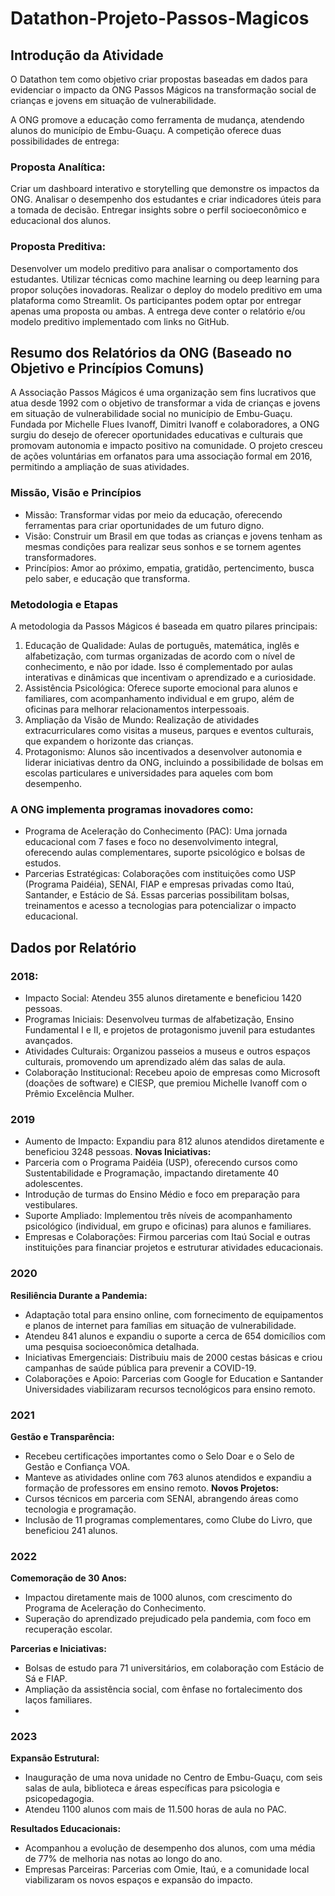 # Datathon-Projeto-Passos-Magicos


## Introdução da Atividade

O Datathon tem como objetivo criar propostas baseadas em dados para evidenciar o impacto da ONG Passos Mágicos na transformação social de crianças e jovens em situação de vulnerabilidade.

A ONG promove a educação como ferramenta de mudança, atendendo alunos do município de Embu-Guaçu. A competição oferece duas possibilidades de entrega:

### Proposta Analítica:

Criar um dashboard interativo e storytelling que demonstre os impactos da ONG.
Analisar o desempenho dos estudantes e criar indicadores úteis para a tomada de decisão.
Entregar insights sobre o perfil socioeconômico e educacional dos alunos.

### Proposta Preditiva:

Desenvolver um modelo preditivo para analisar o comportamento dos estudantes.
Utilizar técnicas como machine learning ou deep learning para propor soluções inovadoras.
Realizar o deploy do modelo preditivo em uma plataforma como Streamlit.
Os participantes podem optar por entregar apenas uma proposta ou ambas. A entrega deve conter o relatório e/ou modelo preditivo implementado com links no GitHub.


## Resumo dos Relatórios da ONG (Baseado no Objetivo e Princípios Comuns)

A Associação Passos Mágicos é uma organização sem fins lucrativos que atua desde 1992 com o objetivo de transformar a vida de crianças e jovens em situação de vulnerabilidade social no município de Embu-Guaçu. Fundada por Michelle Flues Ivanoff, Dimitri Ivanoff e colaboradores, a ONG surgiu do desejo de oferecer oportunidades educativas e culturais que promovam autonomia e impacto positivo na comunidade. O projeto cresceu de ações voluntárias em orfanatos para uma associação formal em 2016, permitindo a ampliação de suas atividades.

### **Missão, Visão e Princípios**

* Missão: Transformar vidas por meio da educação, oferecendo ferramentas para criar oportunidades de um futuro digno.
* Visão: Construir um Brasil em que todas as crianças e jovens tenham as mesmas condições para realizar seus sonhos e se tornem agentes transformadores.
* Princípios: Amor ao próximo, empatia, gratidão, pertencimento, busca pelo saber, e educação que transforma.

### **Metodologia e Etapas**

A metodologia da Passos Mágicos é baseada em quatro pilares principais:

1. Educação de Qualidade: Aulas de português, matemática, inglês e alfabetização, com turmas organizadas de acordo com o nível de conhecimento, e não por idade. Isso é complementado por aulas interativas e dinâmicas que incentivam o aprendizado e a curiosidade.
2. Assistência Psicológica: Oferece suporte emocional para alunos e familiares, com acompanhamento individual e em grupo, além de oficinas para melhorar relacionamentos interpessoais.
3. Ampliação da Visão de Mundo: Realização de atividades extracurriculares como visitas a museus, parques e eventos culturais, que expandem o horizonte das crianças.
4. Protagonismo: Alunos são incentivados a desenvolver autonomia e liderar iniciativas dentro da ONG, incluindo a possibilidade de bolsas em escolas particulares e universidades para aqueles com bom desempenho.

### **A ONG implementa programas inovadores como:**

* Programa de Aceleração do Conhecimento (PAC): Uma jornada educacional com 7 fases e foco no desenvolvimento integral, oferecendo aulas complementares, suporte psicológico e bolsas de estudos.
* Parcerias Estratégicas: Colaborações com instituições como USP (Programa Paidéia), SENAI, FIAP e empresas privadas como Itaú, Santander, e Estácio de Sá. Essas parcerias possibilitam bolsas, treinamentos e acesso a tecnologias para potencializar o impacto educacional.

## Dados por Relatório

### **2018:**
* Impacto Social: Atendeu 355 alunos diretamente e beneficiou 1420 pessoas.
* Programas Iniciais: Desenvolveu turmas de alfabetização, Ensino Fundamental I e II, e projetos de protagonismo juvenil para estudantes avançados.
* Atividades Culturais: Organizou passeios a museus e outros espaços culturais, promovendo um aprendizado além das salas de aula.
* Colaboração Institucional: Recebeu apoio de empresas como Microsoft (doações de software) e CIESP, que premiou Michelle Ivanoff com o Prêmio Excelência Mulher​.

### **2019**
* Aumento de Impacto: Expandiu para 812 alunos atendidos diretamente e beneficiou 3248 pessoas.
**Novas Iniciativas:**
* Parceria com o Programa Paidéia (USP), oferecendo cursos como Sustentabilidade e Programação, impactando diretamente 40 adolescentes.
* Introdução de turmas do Ensino Médio e foco em preparação para vestibulares.
* Suporte Ampliado: Implementou três níveis de acompanhamento psicológico (individual, em grupo e oficinas) para alunos e familiares​.
* Empresas e Colaborações: Firmou parcerias com Itaú Social e outras instituições para financiar projetos e estruturar atividades educacionais.

### **2020**
**Resiliência Durante a Pandemia:**
* Adaptação total para ensino online, com fornecimento de equipamentos e planos de internet para famílias em situação de vulnerabilidade.
* Atendeu 841 alunos e expandiu o suporte a cerca de 654 domicílios com uma pesquisa socioeconômica detalhada.
* Iniciativas Emergenciais: Distribuiu mais de 2000 cestas básicas e criou campanhas de saúde pública para prevenir a COVID-19.
* Colaborações e Apoio: Parcerias com Google for Education e Santander Universidades viabilizaram recursos tecnológicos para ensino remoto​.

### **2021**
**Gestão e Transparência:**
* Recebeu certificações importantes como o Selo Doar e o Selo de Gestão e Confiança VOA.
* Manteve as atividades online com 763 alunos atendidos e expandiu a formação de professores em ensino remoto.
**Novos Projetos:**
* Cursos técnicos em parceria com SENAI, abrangendo áreas como tecnologia e programação.
* Inclusão de 11 programas complementares, como Clube do Livro, que beneficiou 241 alunos​.

### **2022**
**Comemoração de 30 Anos:**
* Impactou diretamente mais de 1000 alunos, com crescimento do Programa de Aceleração do Conhecimento.
* Superação do aprendizado prejudicado pela pandemia, com foco em recuperação escolar.

**Parcerias e Iniciativas:**
* Bolsas de estudo para 71 universitários, em colaboração com Estácio de Sá e FIAP.
* Ampliação da assistência social, com ênfase no fortalecimento dos laços familiares​.
* 
### **2023**
**Expansão Estrutural:**
* Inauguração de uma nova unidade no Centro de Embu-Guaçu, com seis salas de aula, biblioteca e áreas específicas para psicologia e psicopedagogia.
* Atendeu 1100 alunos com mais de 11.500 horas de aula no PAC.
  
**Resultados Educacionais:**
* Acompanhou a evolução de desempenho dos alunos, com uma média de 77% de melhoria nas notas ao longo do ano.
* Empresas Parceiras: Parcerias com Omie, Itaú, e a comunidade local viabilizaram os novos espaços e expansão do impacto​.
